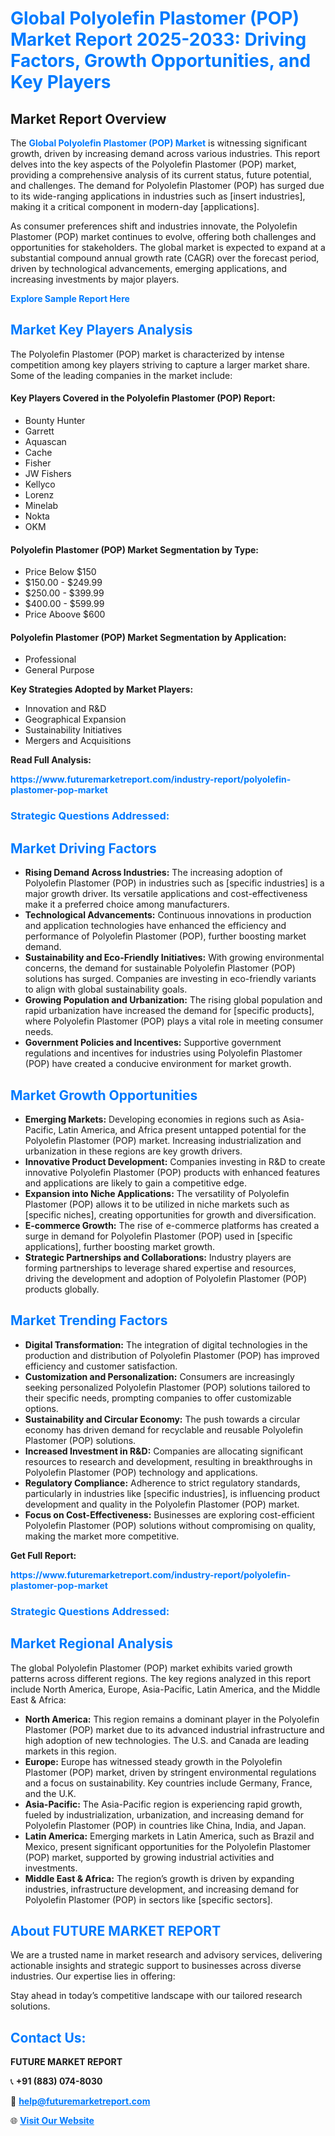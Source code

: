 <h1 style="color: #007BFF;">Global Polyolefin Plastomer (POP) Market Report 2025-2033: Driving Factors, Growth Opportunities, and Key Players</h1>

<section id="overview">
<h2>Market Report Overview</h2>
<p>The <a href="https://www.futuremarketreport.com/industry-report/polyolefin-plastomer-pop-market" style="color: #007BFF; text-decoration: none;"><strong>Global Polyolefin Plastomer (POP) Market</strong></a> is witnessing significant growth, driven by increasing demand across various industries. This report delves into the key aspects of the Polyolefin Plastomer (POP) market, providing a comprehensive analysis of its current status, future potential, and challenges. The demand for Polyolefin Plastomer (POP) has surged due to its wide-ranging applications in industries such as [insert industries], making it a critical component in modern-day [applications].</p>
<p>As consumer preferences shift and industries innovate, the Polyolefin Plastomer (POP) market continues to evolve, offering both challenges and opportunities for stakeholders. The global market is expected to expand at a substantial compound annual growth rate (CAGR) over the forecast period, driven by technological advancements, emerging applications, and increasing investments by major players.</p>
</section>

<section id="overview">
<p><a href="https://www.futuremarketreport.com/request-sample/reportId=35086" style="color: #007BFF; text-decoration: none;"><strong>Explore Sample Report Here</strong></a></p>
</section>

<section id="key-players">
<h2 style="color: #007BFF;">Market Key Players Analysis</h2>
<p>The Polyolefin Plastomer (POP) market is characterized by intense competition among key players striving to capture a larger market share. Some of the leading companies in the market include:</p>
<h4>Key Players Covered in the Polyolefin Plastomer (POP) Report:</h4>
<ul><li>Bounty Hunter</li><li>Garrett</li><li>Aquascan</li><li>Cache</li><li>Fisher</li><li>JW Fishers</li><li>Kellyco</li><li>Lorenz</li><li>Minelab</li><li>Nokta</li><li>OKM</li></ul>
<h4>Polyolefin Plastomer (POP) Market Segmentation by Type:</h4>
<ul><li>Price Below $150</li><li>$150.00 - $249.99</li><li>$250.00 - $399.99</li><li>$400.00 - $599.99</li><li>Price Aboove $600</li></ul>

<h4>Polyolefin Plastomer (POP) Market Segmentation by Application:</h4>
<ul><li>Professional</li><li>General Purpose</li></ul>
<p><strong>Key Strategies Adopted by Market Players:</strong></p>
<ul>
<li>Innovation and R&D</li>
<li>Geographical Expansion</li>
<li>Sustainability Initiatives</li>
<li>Mergers and Acquisitions</li>
</ul>
</section>

<section>
<p><strong>Read Full Analysis: </strong></p><a href="https://www.futuremarketreport.com/industry-report/polyolefin-plastomer-pop-market" style="color: #007BFF; text-decoration: none;"><strong>https://www.futuremarketreport.com/industry-report/polyolefin-plastomer-pop-market</strong></a>
<h3 style="color: #007BFF;">Strategic Questions Addressed:</h3>
</section>

<section id="driving-factors">
<h2 style="color: #007BFF;">Market Driving Factors</h2>
<ul>
<li><strong>Rising Demand Across Industries:</strong> The increasing adoption of Polyolefin Plastomer (POP) in industries such as [specific industries] is a major growth driver. Its versatile applications and cost-effectiveness make it a preferred choice among manufacturers.</li>
<li><strong>Technological Advancements:</strong> Continuous innovations in production and application technologies have enhanced the efficiency and performance of Polyolefin Plastomer (POP), further boosting market demand.</li>
<li><strong>Sustainability and Eco-Friendly Initiatives:</strong> With growing environmental concerns, the demand for sustainable Polyolefin Plastomer (POP) solutions has surged. Companies are investing in eco-friendly variants to align with global sustainability goals.</li>
<li><strong>Growing Population and Urbanization:</strong> The rising global population and rapid urbanization have increased the demand for [specific products], where Polyolefin Plastomer (POP) plays a vital role in meeting consumer needs.</li>
<li><strong>Government Policies and Incentives:</strong> Supportive government regulations and incentives for industries using Polyolefin Plastomer (POP) have created a conducive environment for market growth.</li>
</ul>
</section>

<section id="growth-opportunities">
<h2 style="color: #007BFF;">Market Growth Opportunities</h2>
<ul>
<li><strong>Emerging Markets:</strong> Developing economies in regions such as Asia-Pacific, Latin America, and Africa present untapped potential for the Polyolefin Plastomer (POP) market. Increasing industrialization and urbanization in these regions are key growth drivers.</li>
<li><strong>Innovative Product Development:</strong> Companies investing in R&D to create innovative Polyolefin Plastomer (POP) products with enhanced features and applications are likely to gain a competitive edge.</li>
<li><strong>Expansion into Niche Applications:</strong> The versatility of Polyolefin Plastomer (POP) allows it to be utilized in niche markets such as [specific niches], creating opportunities for growth and diversification.</li>
<li><strong>E-commerce Growth:</strong> The rise of e-commerce platforms has created a surge in demand for Polyolefin Plastomer (POP) used in [specific applications], further boosting market growth.</li>
<li><strong>Strategic Partnerships and Collaborations:</strong> Industry players are forming partnerships to leverage shared expertise and resources, driving the development and adoption of Polyolefin Plastomer (POP) products globally.</li>
</ul>
</section>

<section id="trending-factors">
<h2 style="color: #007BFF;">Market Trending Factors</h2>
<ul>
<li><strong>Digital Transformation:</strong> The integration of digital technologies in the production and distribution of Polyolefin Plastomer (POP) has improved efficiency and customer satisfaction.</li>
<li><strong>Customization and Personalization:</strong> Consumers are increasingly seeking personalized Polyolefin Plastomer (POP) solutions tailored to their specific needs, prompting companies to offer customizable options.</li>
<li><strong>Sustainability and Circular Economy:</strong> The push towards a circular economy has driven demand for recyclable and reusable Polyolefin Plastomer (POP) solutions.</li>
<li><strong>Increased Investment in R&D:</strong> Companies are allocating significant resources to research and development, resulting in breakthroughs in Polyolefin Plastomer (POP) technology and applications.</li>
<li><strong>Regulatory Compliance:</strong> Adherence to strict regulatory standards, particularly in industries like [specific industries], is influencing product development and quality in the Polyolefin Plastomer (POP) market.</li>
<li><strong>Focus on Cost-Effectiveness:</strong> Businesses are exploring cost-efficient Polyolefin Plastomer (POP) solutions without compromising on quality, making the market more competitive.</li>
</ul>
</section>

<section>
<p><strong>Get Full Report: </strong></p><a href="https://www.futuremarketreport.com/industry-report/polyolefin-plastomer-pop-market" style="color: #007BFF; text-decoration: none;"><strong>https://www.futuremarketreport.com/industry-report/polyolefin-plastomer-pop-market</strong></a>
<h3 style="color: #007BFF;">Strategic Questions Addressed:</h3>
</section>


<section id="regional-analysis">
<h2 style="color: #007BFF;">Market Regional Analysis</h2>
<p>The global Polyolefin Plastomer (POP) market exhibits varied growth patterns across different regions. The key regions analyzed in this report include North America, Europe, Asia-Pacific, Latin America, and the Middle East & Africa:</p>
<ul>
<li><strong>North America:</strong> This region remains a dominant player in the Polyolefin Plastomer (POP) market due to its advanced industrial infrastructure and high adoption of new technologies. The U.S. and Canada are leading markets in this region.</li>
<li><strong>Europe:</strong> Europe has witnessed steady growth in the Polyolefin Plastomer (POP) market, driven by stringent environmental regulations and a focus on sustainability. Key countries include Germany, France, and the U.K.</li>
<li><strong>Asia-Pacific:</strong> The Asia-Pacific region is experiencing rapid growth, fueled by industrialization, urbanization, and increasing demand for Polyolefin Plastomer (POP) in countries like China, India, and Japan.</li>
<li><strong>Latin America:</strong> Emerging markets in Latin America, such as Brazil and Mexico, present significant opportunities for the Polyolefin Plastomer (POP) market, supported by growing industrial activities and investments.</li>
<li><strong>Middle East & Africa:</strong> The region’s growth is driven by expanding industries, infrastructure development, and increasing demand for Polyolefin Plastomer (POP) in sectors like [specific sectors].</li>
</ul>
</section>

<footer>
<h2 style="color: #007BFF;">About FUTURE MARKET REPORT</h2>
<p>We are a trusted name in market research and advisory services, delivering actionable insights and strategic support to businesses across diverse industries. Our expertise lies in offering:</p>

<p>Stay ahead in today’s competitive landscape with our tailored research solutions.</p>

<h2 style="color: #007BFF;">Contact Us:</h2>
<p><strong>FUTURE MARKET REPORT</strong></p>
<p>📞 <strong>+91 (883) 074-8030</strong></p>
<p>📧 <strong><a href="mailto:help@futuremarketreport.com" style="color: #007BFF;">help@futuremarketreport.com</a></strong></p>
<p>🌐 <strong><a href="https://www.futuremarketreport.com/" style="color: #007BFF;">Visit Our Website</a></strong></p>
</footer>